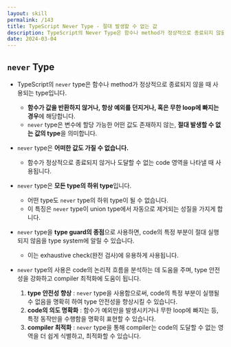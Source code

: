 ```yaml
---
layout: skill
permalink: /143
title: TypeScript Never Type - 절대 발생할 수 없는 값
description: TypeScript의 Never Type은 함수나 method가 정상적으로 종료되지 않을 때 사용되는 type으로, 어떤 값도 가질 수 없는 절대 발생할 수 없는 값의 type을 의미합니다.
date: 2024-03-04
---
```



## `never` Type

- TypeScript의 `never` type은 함수나 method가 정상적으로 종료되지 않을 때 사용되는 type입니다.
    - **함수가 값을 반환하지 않거나, 항상 예외를 던지거나, 혹은 무한 loop에 빠지는 경우**에 해당합니다.
    - `never` type은 변수에 할당 가능한 어떤 값도 존재하지 않는, **절대 발생할 수 없는 값의 type**을 의미합니다.

- `never` type은 **어떠한 값도 가질 수 없습니다.**
    - 함수가 정상적으로 종료되지 않거나 도달할 수 없는 code 영역을 나타낼 때 사용됩니다.

- `never` type은 **모든 type의 하위 type**입니다.
    - 어떤 type도 `never` type의 하위 type이 될 수 없습니다.
    - 이 특징은 `never` type이 union type에서 자동으로 제거되는 성질을 가지게 합니다.

- `never` type을 **type guard의 종점**으로 사용하면, code의 특정 부분이 절대 실행되지 않음을 type system에 알릴 수 있습니다.
    - 이는 exhaustive check(완전 검사)에 유용하게 사용됩니다.

- `never` type의 사용은 code의 논리적 흐름을 분석하는 데 도움을 주며, type 안전성을 강화하고 compiler 최적화에 도움이 됩니다.
    1. **type 안전성 향상** : `never` type을 사용함으로써, code의 특정 부분이 실행될 수 없음을 명확히 하여 type 안전성을 향상시킬 수 있습니다.
    2. **code의 의도 명확화** : 함수가 예외만을 발생시키거나 무한 loop에 빠지는 등, 특정 동작만을 수행함을 명확히 표현할 수 있습니다.
    3. **compiler 최적화** : `never` type을 통해 compiler는 code의 도달할 수 없는 영역을 더 쉽게 식별하고, 최적화할 수 있습니다.


